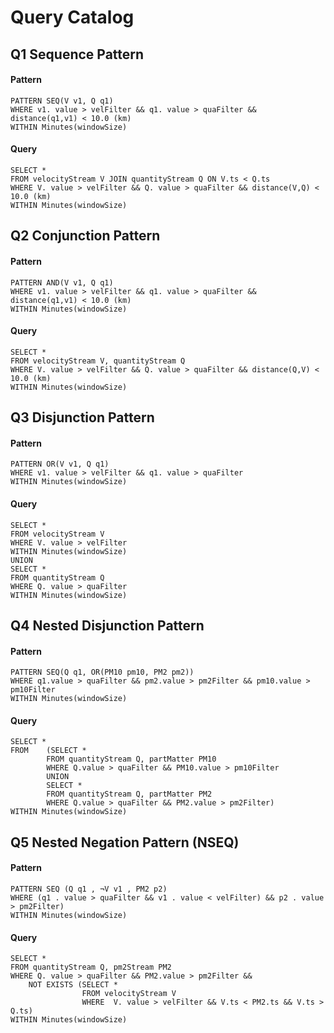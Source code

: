 # Query Catalog

## Q1 Sequence Pattern

#### Pattern 
```
PATTERN SEQ(V v1, Q q1)
WHERE v1. value > velFilter && q1. value > quaFilter && distance(q1,v1) < 10.0 (km)
WITHIN Minutes(windowSize) 
```
#### Query
```
SELECT *
FROM velocityStream V JOIN quantityStream Q ON V.ts < Q.ts
WHERE V. value > velFilter && Q. value > quaFilter && distance(V,Q) < 10.0 (km)
WITHIN Minutes(windowSize)
```
## Q2 Conjunction Pattern

#### Pattern
```
PATTERN AND(V v1, Q q1)
WHERE v1. value > velFilter && q1. value > quaFilter && distance(q1,v1) < 10.0 (km)
WITHIN Minutes(windowSize)
```
#### Query
```
SELECT *
FROM velocityStream V, quantityStream Q 
WHERE V. value > velFilter && Q. value > quaFilter && distance(Q,V) < 10.0 (km)
WITHIN Minutes(windowSize)
```
## Q3 Disjunction Pattern

#### Pattern
```
PATTERN OR(V v1, Q q1)
WHERE v1. value > velFilter && q1. value > quaFilter
WITHIN Minutes(windowSize)
```
#### Query
```
SELECT *
FROM velocityStream V
WHERE V. value > velFilter
WITHIN Minutes(windowSize)
UNION
SELECT *
FROM quantityStream Q
WHERE Q. value > quaFilter
WITHIN Minutes(windowSize)
```
## Q4 Nested Disjunction Pattern

#### Pattern
```
PATTERN SEQ(Q q1, OR(PM10 pm10, PM2 pm2))
WHERE q1.value > quaFilter && pm2.value > pm2Filter && pm10.value > pm10Filter
WITHIN Minutes(windowSize)
```
#### Query
```
SELECT *
FROM    (SELECT * 
        FROM quantityStream Q, partMatter PM10
        WHERE Q.value > quaFilter && PM10.value > pm10Filter
        UNION
        SELECT *
        FROM quantityStream Q, partMatter PM2
        WHERE Q.value > quaFilter && PM2.value > pm2Filter) 
WITHIN Minutes(windowSize)
```
## Q5 Nested Negation Pattern (NSEQ)
#### Pattern
``` 
PATTERN SEQ (Q q1 , ¬V v1 , PM2 p2)
WHERE (q1 . value > quaFilter && v1 . value < velFilter) && p2 . value > pm2Filter) 
WITHIN Minutes(windowSize) 
```
#### Query
``` 
SELECT *
FROM quantityStream Q, pm2Stream PM2
WHERE Q. value > quaFilter && PM2.value > pm2Filter && 
    NOT EXISTS (SELECT *
                FROM velocityStream V 
                WHERE  V. value > velFilter && V.ts < PM2.ts && V.ts > Q.ts)
WITHIN Minutes(windowSize)
```